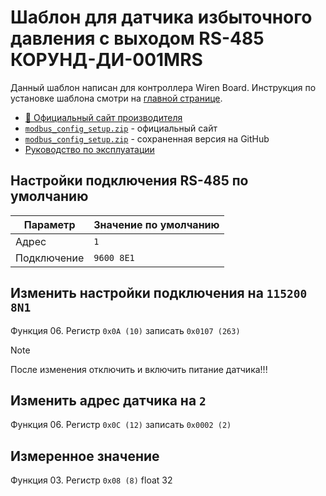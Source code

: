 # Шаблон для датчика избыточного давления с выходом RS-485 КОРУНД-ДИ-001MRS
Данный шаблон написан для контроллера Wiren Board. Инструкция по установке шаблона смотри на [главной странице](https://github.com/SmithLEDs/wirenboard#установка-шаблонов-в-контроллер).
* [📄 Официальный сайт производителя](https://stenli.ru/korund-di-001mrs?ysclid=mgf6fkn7bn85177845#shop2-tabs-2)
* [`modbus_config_setup.zip`](https://stenli.ru/f/modbus_config_setup.zip) - официальный сайт
* [`modbus_config_setup.zip`](https://github.com/SmithLEDs/wb-template_KORUND-DI-001MRS/blob/main/modbus_config_setup.zip) - сохраненная версия на GitHub
* [Руководство по эксплуатации](https://github.com/SmithLEDs/wb-template_KORUND-DI-001MRS/blob/main/0rukovodstvo_po_ekspluatatsii_korund_dkh_mrs.pdf)

## Настройки подключения RS-485 по умолчанию
| Параметр      | Значение по умолчанию |
| ------------- | --------------------- |
| Адрес         | `1`                   |
| Подключение   | `9600 8E1`            |

## Изменить настройки подключения на `115200 8N1`
Функция 06. Регистр `0x0A (10)` записать `0x0107 (263)`
> [!NOTE]
> После изменения отключить и включить питание датчика!!!

## Изменить адрес датчика на `2`
Функция 06. Регистр `0x0C (12)` записать `0x0002 (2)`

## Измеренное значение
Функция 03. Регистр `0x08 (8)` float 32
